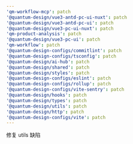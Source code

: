 ```yaml
---
'qm-workflow-mcp': patch
'@quantum-design/vue3-antd-pc-ui-nuxt': patch
'@quantum-design/vue3-antd-pc-ui': patch
'@quantum-design/vue3-pc-ui-nuxt': patch
'qm-product-analysis': patch
'@quantum-design/vue3-pc-ui': patch
'qm-workflow': patch
'@quantum-design-configs/commitlint': patch
'@quantum-design-configs/tsconfig': patch
'@quantum-design/ai-hub': patch
'@quantum-design/shared': patch
'@quantum-design/styles': patch
'@quantum-design-configs/eslint': patch
'@quantum-design-configs/rollup': patch
'@quantum-design-configs/vite-sentry': patch
'@quantum-design/hooks': patch
'@quantum-design/types': patch
'@quantum-design/utils': patch
'@quantum-design/http': patch
'@quantum-design-configs/vite': patch
---
```


修复 utils 缺陷

